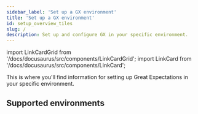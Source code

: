 ```yaml
---
sidebar_label: 'Set up a GX environment'
title: 'Set up a GX environment'
id: setup_overview_tiles
slug: /
description: Set up and configure GX in your specific environment.
---
```


import LinkCardGrid from '/docs/docusaurus/src/components/LinkCardGrid';
import LinkCard from '/docs/docusaurus/src/components/LinkCard';

<p class="DocItem__header-description">This is where you'll find information for setting up Great Expectations in your specific environment.</p>

## Supported environments

<LinkCardGrid>
  <LinkCard topIcon label="Local filesystems" description="Install and configure GX locally." href="/installation/local.md" />
  <LinkCard topIcon label="Hosted environments" description="Install and configure GX in environments such as Databricks, AWS EMR, Google Cloud Composer, and others." href="installation/hosted_environment.md" />
  <LinkCard topIcon label="Cloud storage" description="Install and configure GX in environments where data is stored on a Cloud service." href="optional_dependencies/cloud/how_to_set_up_gx_to_work_with_data_on_aws_s3.md" />
  <LinkCard topIcon label="SQL databases" description="Install and configure GX in environments using SQL databases." href="optional_dependencies/sql_databases/how_to_setup_gx_to_work_with_sql_databases.md" />
</LinkCardGrid>